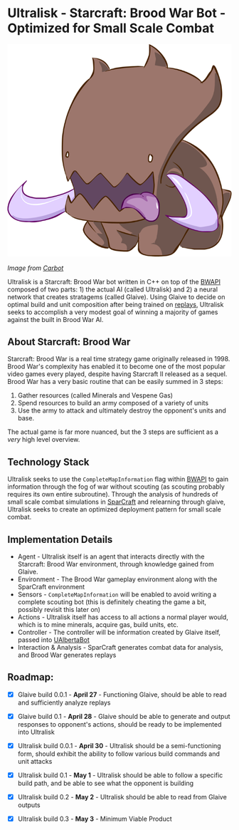 # Ultralisk - Starcraft: Brood War Bot - Optimized for Small Scale Combat
![Ultralisk](ultralisk.png)

*Image from [Carbot][Carbot]*

Ultralisk is a Starcraft: Brood War bot written in C++ on top of the [BWAPI][BWAPI] composed of two parts: 1) the actual AI (called Ultralisk) and 2) a neural network that creates stratagems (called Glaive). Using Glaive to decide on optimal build and unit composition after being trained on [replays][replays], Ultralisk seeks to accomplish a very modest goal of winning a majority of games against the built in Brood War AI. 


About Starcraft: Brood War
-----
Starcraft: Brood War is a real time strategy game originally released in 1998. Brood War's complexity has enabled it to become one of the most popular video games every played, despite having Starcraft II released as a sequel. Brood War has a very basic routine that can be easily summed in 3 steps:

1. Gather resources (called Minerals and Vespene Gas)
2. Spend resources to build an army composed of a variety of units
3. Use the army to attack and ultimately destroy the opponent's units and base.

The actual game is far more nuanced, but the 3 steps are sufficient as a *very* high level overview. 

Technology Stack
------
Ultralisk seeks to use the `CompleteMapInformation` flag within [BWAPI][BWAPI] to gain information through the fog of war without scouting (as scouting probably requires its own entire subroutine). Through the analysis of hundreds of small scale combat simulations in [SparCraft][SparCraft] and relearning through glaive, Ultralisk seeks to create an optimized deployment pattern for small scale combat. 


Implementation Details
-----
- Agent - Ultralisk itself is an agent that interacts directly with the Starcraft: Brood War environment, through knowledge gained from Glaive.
- Environment - The Brood War gameplay environment along with the SparCraft environment
- Sensors - `CompleteMapInformation` will be enabled to avoid writing a complete scouting bot (this is definitely cheating the game a bit, possibly revisit this later on)
- Actions - Ultralisk itself has access to all actions a normal player would, which is to mine minerals, acquire gas, build units, etc. 
- Controller - The controller will be information created by Glaive itself, passed into [UAlbertaBot][UAlbertaBot]
- Interaction & Analysis - SparCraft generates combat data for analysis, and Brood War generates replays


Roadmap:
---
- [x] Glaive build 0.0.1 - **April 27** - Functioning Glaive, should be able to read and sufficiently analyze replays
- [x] Glaive build 0.1 - **April 28** - Glaive should be able to generate and output responses to opponent's actions, should be ready to be implemented into Ultralisk
- [x] Ultralisk build 0.0.1 - **April 30** - Ultralisk should be a semi-functioning form, should exhibit the ability to follow various build commands and unit attacks
- [x] Ultralisk build 0.1 - **May 1** - Ultralisk should be able to follow a specific build path, and be able to see what the opponent is building
- [x] Ultralisk build 0.2 - **May 2** - Ultralisk should be able to read from Glaive outputs
- [x] Ultralisk build 0.3 - **May 3** - Minimum Viable Product


[UAlbertaBot]: https://github.com/davechurchill/ualbertabot
[BWAPI]: https://github.com/bwapi/bwapi
[replays]: http://www.starcraftai.com/wiki/StarCraft_Brood_War_Data_Mining
[scikit]: http://scikit-learn.org/stable/
[FANN]: http://leenissen.dk/fann/wp/
[Carbot]: http://carbotstarcrafts.tumblr.com/
[SparCraft]: https://github.com/davechurchill/ualbertabot/wiki/SparCraft-Home